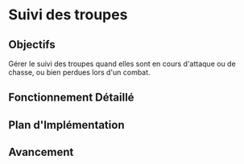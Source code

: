# Suivi des troupes

## Objectifs
Gérer le suivi des troupes quand elles sont en cours d'attaque ou de chasse, ou bien perdues lors d'un combat.

## Fonctionnement Détaillé

## Plan d'Implémentation

## Avancement
